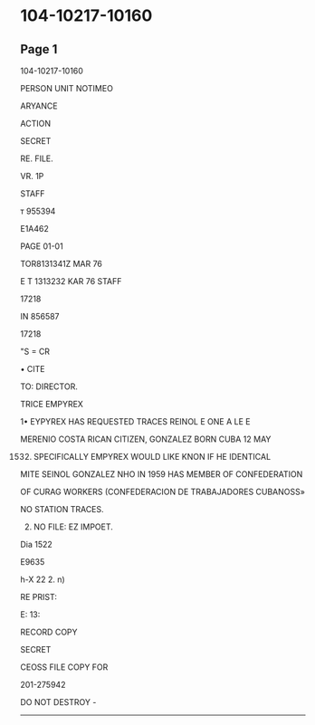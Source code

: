 # 104-10217-10160

## Page 1

104-10217-10160

PERSON UNIT NOTIMEO

ARYANCE

ACTION

SECRET

RE. FILE.

VR. 1P

STAFF

т 955394

E1A462

PAGE 01-01

TOR8131341Z MAR 76

E T 1313232 KAR 76 STAFF

17218

IN 856587

17218

"S = CR

• CITE

TO: DIRECTOR.

TRICE EMPYREX

1• EYPYREX HAS REQUESTED TRACES REINOL E ONE A LE E

MERENIO COSTA RICAN CITIZEN, GONZALEZ BORN CUBA 12 MAY

1532. SPECIFICALLY EMPYREX WOULD LIKE KNON IF HE IDENTICAL

MITE SEINOL GONZALEZ NHO IN 1959 HAS MEMBER OF CONFEDERATION

OF CURAG WORKERS (CONFEDERACION DE TRABAJADORES CUBANOSS»

NO STATION TRACES.

2. NO FILE: EZ IMPOET.

Dia 1522

E9635

h-X 22 2. n)

RE PRIST:

E: 13:

RECORD COPY

SECRET

CEOSS FILE COPY FOR

201-275942

DO NOT DESTROY -

---

